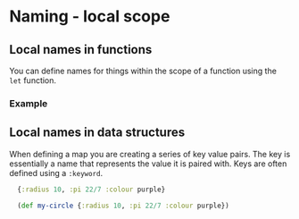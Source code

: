 # Naming - local scope


## Local names in functions
  You can define names for things within the scope of a function using the `let` function.


### Example


## Local names in data structures

  When defining a map you are creating a series of key value pairs.  The key is essentially a name that represents the value it is paired with.  Keys are often defined using a `:keyword`.

```clojure
  {:radius 10, :pi 22/7 :colour purple}

  (def my-circle {:radius 10, :pi 22/7 :colour purple})
```
